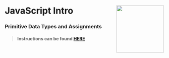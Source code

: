 # JavaScript Intro <img align="right" src="https://github.com/Learning-Fuze/prototypes_C10.17/blob/assets/assets/images/logos/LF_LOGO.png?raw=true" width="150">
### Primitive Data Types and Assignments

>#### Instructions can be found <a href="http://learning-fuze.github.io/prototypes_C10.17/#/JS-Primitive-Data-Types" target="_blank">HERE</a>